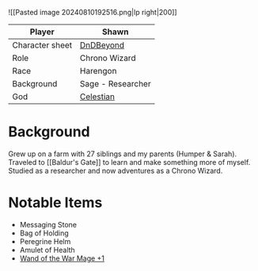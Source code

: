 ![[Pasted image 20240810192516.png|lp right|200]]

| Player          | Shawn                                                          |
| --------------- | -------------------------------------------------------------- |
| Character sheet | [DnDBeyond](https://www.dndbeyond.com/characters/122811217)    |
| Role            | Chrono Wizard                                                  |
| Race            | Harengon                                                       |
| Background      | Sage - Researcher                                              |
| God             | [Celestian](https://forgottenrealms.fandom.com/wiki/Celestian) |

# Background

Grew up on a farm with 27 siblings and my parents (Humper & Sarah). Traveled to [[Baldur's Gate]] to learn and make something more of myself. Studied as a researcher and now adventures as a Chrono Wizard.

# Notable Items

* Messaging Stone
* Bag of Holding
* Peregrine Helm
* Amulet of Health
*  [Wand of the War Mage +1](https://www.dndbeyond.com/magic-items/34712-wand-of-the-war-mage)